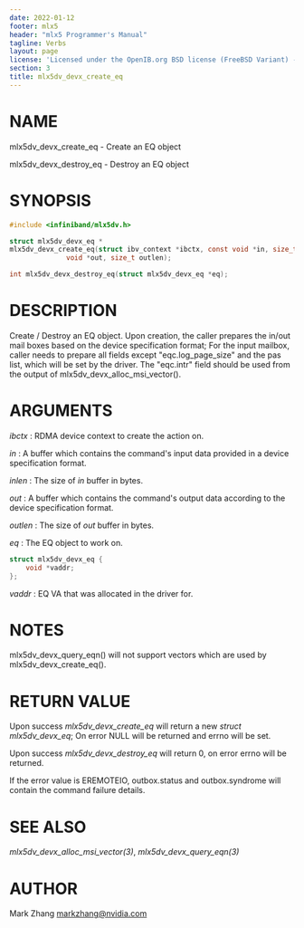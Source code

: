 ```yaml
---
date: 2022-01-12
footer: mlx5
header: "mlx5 Programmer's Manual"
tagline: Verbs
layout: page
license: 'Licensed under the OpenIB.org BSD license (FreeBSD Variant) - See COPYING.md'
section: 3
title: mlx5dv_devx_create_eq
---
```


# NAME

mlx5dv_devx_create_eq - Create an EQ object

mlx5dv_devx_destroy_eq - Destroy an EQ object

# SYNOPSIS

```c
#include <infiniband/mlx5dv.h>

struct mlx5dv_devx_eq *
mlx5dv_devx_create_eq(struct ibv_context *ibctx, const void *in, size_t inlen,
		      void *out, size_t outlen);

int mlx5dv_devx_destroy_eq(struct mlx5dv_devx_eq *eq);

```

# DESCRIPTION

Create / Destroy an EQ object. Upon creation, the caller prepares the in/out mail boxes based on the device
specification format; For the input mailbox, caller needs to prepare all fields except "eqc.log_page_size"
and the pas list, which will be set by the driver. The "eqc.intr" field should be used from the output of
mlx5dv_devx_alloc_msi_vector().

# ARGUMENTS
*ibctx*
:	RDMA device context to create the action on.

*in*
:	A buffer which contains the command's input data provided in a device specification format.

*inlen*
:	The size of *in* buffer in bytes.

*out*
:	A buffer which contains the command's output data according to the device specification format.

*outlen*
:	The size of *out* buffer in bytes.

*eq*
:	The  EQ object to work on.

```c
struct mlx5dv_devx_eq {
    void *vaddr;
};
```

*vaddr*
:	EQ VA that was allocated in the driver for.

# NOTES

mlx5dv_devx_query_eqn() will not support vectors which are used by mlx5dv_devx_create_eq().

# RETURN VALUE

Upon success *mlx5dv_devx_create_eq* will return a new *struct mlx5dv_devx_eq*;
On error NULL will be returned and errno will be set.

Upon success *mlx5dv_devx_destroy_eq* will return 0, on error errno will be returned.

If the error value is EREMOTEIO, outbox.status and outbox.syndrome will contain the command failure details.

# SEE ALSO

*mlx5dv_devx_alloc_msi_vector(3)*, *mlx5dv_devx_query_eqn(3)*

# AUTHOR

Mark Zhang <markzhang@nvidia.com>
